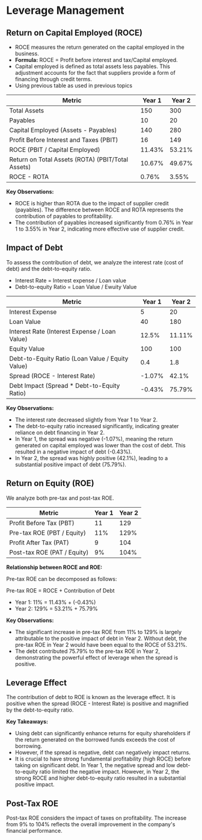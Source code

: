 # Leverage Management

## Return on Capital Employed (ROCE)

* ROCE measures the return generated on the capital employed in the business. 
* **Formula:** ROCE = Profit before interest and tax/Capital employed.
* Capital employed is defined as total assets less payables. This adjustment accounts for the fact that suppliers provide a form of financing through credit terms.
* Using previous table as used in previous topics

| Metric                     | Year 1 | Year 2 |
|-----------------------------|--------|--------|
| Total Assets                | 150    | 300    |
| Payables                    | 10     | 20     |
| Capital Employed (Assets - Payables) | 140    | 280    |
| Profit Before Interest and Taxes (PBIT) | 16     | 149    |
| ROCE (PBIT / Capital Employed) | 11.43% | 53.21% |
| Return on Total Assets (ROTA) (PBIT/Total Assets) | 10.67% | 49.67% |
| ROCE - ROTA                 | 0.76%  | 3.55%  |

**Key Observations:**

*   ROCE is higher than ROTA due to the impact of supplier credit (payables). The difference between ROCE and ROTA represents the contribution of payables to profitability.
*   The contribution of payables increased significantly from 0.76% in Year 1 to 3.55% in Year 2, indicating more effective use of supplier credit.

## Impact of Debt

To assess the contribution of debt, we analyze the interest rate (cost of debt) and the debt-to-equity ratio.
* Interest Rate = Interest expense / Loan value
* Debt-to-equity Ratio = Loan Value / Ewuity Value
  
| Metric                     | Year 1 | Year 2 |
|-----------------------------|--------|--------|
| Interest Expense            | 5      | 20     |
| Loan Value                  | 40     | 180    |
| Interest Rate (Interest Expense / Loan Value) | 12.5%  | 11.11% |
| Equity Value                | 100    | 100    |
| Debt-to-Equity Ratio (Loan Value / Equity Value) | 0.4    | 1.8    |
| Spread (ROCE - Interest Rate) | -1.07% | 42.1%  |
| Debt Impact (Spread \* Debt-to-Equity Ratio) | -0.43% | 75.79% |

**Key Observations:**

*   The interest rate decreased slightly from Year 1 to Year 2.
*   The debt-to-equity ratio increased significantly, indicating greater reliance on debt financing in Year 2.
*   In Year 1, the spread was negative (-1.07%), meaning the return generated on capital employed was lower than the cost of debt. This resulted in a negative impact of debt (-0.43%).
*   In Year 2, the spread was highly positive (42.1%), leading to a substantial positive impact of debt (75.79%).

## Return on Equity (ROE)

We analyze both pre-tax and post-tax ROE.

| Metric                       | Year 1 | Year 2 |
|-------------------------------|--------|--------|
| Profit Before Tax (PBT)       | 11     | 129    |
| Pre-tax ROE (PBT / Equity)    | 11%    | 129%   |
| Profit After Tax (PAT)        | 9      | 104    |
| Post-tax ROE (PAT / Equity)   | 9%     | 104%   |

**Relationship between ROCE and ROE:**

Pre-tax ROE can be decomposed as follows:

Pre-tax ROE = ROCE + Contribution of Debt

*   Year 1: 11% = 11.43% + (-0.43%)
*   Year 2: 129% = 53.21% + 75.79%

**Key Observations:**

*   The significant increase in pre-tax ROE from 11% to 129% is largely attributable to the positive impact of debt in Year 2. Without debt, the pre-tax ROE in Year 2 would have been equal to the ROCE of 53.21%.
*   The debt contributed 75.79% to the pre-tax ROE in Year 2, demonstrating the powerful effect of leverage when the spread is positive.

## Leverage Effect

The contribution of debt to ROE is known as the leverage effect. It is positive when the spread (ROCE - Interest Rate) is positive and magnified by the debt-to-equity ratio.

**Key Takeaways:**

*   Using debt can significantly enhance returns for equity shareholders if the return generated on the borrowed funds exceeds the cost of borrowing.
*   However, if the spread is negative, debt can negatively impact returns.
*   It is crucial to have strong fundamental profitability (high ROCE) before taking on significant debt. In Year 1, the negative spread and low debt-to-equity ratio limited the negative impact. However, in Year 2, the strong ROCE and higher debt-to-equity ratio resulted in a substantial positive impact.

## Post-Tax ROE

Post-tax ROE considers the impact of taxes on profitability. The increase from 9% to 104% reflects the overall improvement in the company's financial performance.
